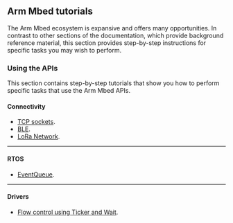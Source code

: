 ## Arm Mbed tutorials

The Arm Mbed ecosystem is expansive and offers many opportunities. In contrast to other sections of the documentation, which provide background reference material, this section provides step-by-step instructions for specific tasks you may wish to perform.

### Using the APIs

This section contains step-by-step tutorials that show you how to perform specific tasks that use the Arm Mbed APIs.

#### Connectivity

- [TCP sockets](cellular-tcp-sockets.html).
- [BLE](ble-tutorial.html).
- [LoRa Network](LoRa-tutorial.html).

___

#### RTOS

- [EventQueue](the-eventqueue-api.html).

___

#### Drivers

- [Flow control using Ticker and Wait](application-flow-control.html).


